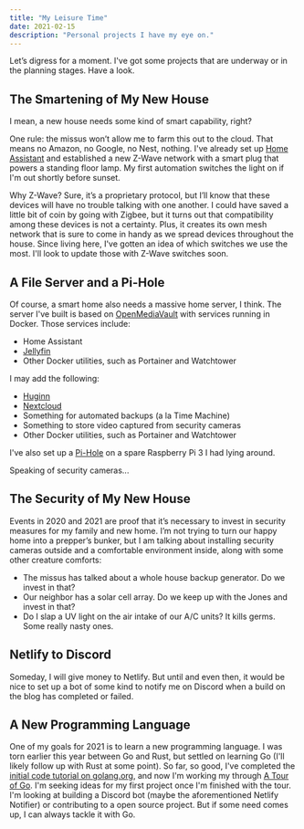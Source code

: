 ```yaml
---
title: "My Leisure Time"
date: 2021-02-15
description: "Personal projects I have my eye on."
---
```


Let’s digress for a moment. I've got some projects that are underway or in the planning stages. Have a look.

## The Smartening of My New House

I mean, a new house needs some kind of smart capability, right?

One rule: the missus won’t allow me to farm this out to the cloud. That means no Amazon, no Google, no Nest, nothing. I've already set up [Home Assistant](https://www.home-assistant.io/) and established a new Z-Wave network with a smart plug that powers a standing floor lamp. My first automation switches the light on if I'm out shortly before sunset. 

Why Z-Wave? Sure, it’s a proprietary protocol, but I’ll know that these devices will have no trouble talking with one another. I could have saved a little bit of coin by going with Zigbee, but it turns out that compatibility among these devices is not a certainty. Plus, it creates its own mesh network that is sure to come in handy as we spread devices throughout the house. Since living here, I've gotten an idea of which switches we use the most. I'll look to update those with Z-Wave switches soon.

## A File Server and a Pi-Hole

Of course, a smart home also needs a massive home server, I think. The server I've built is based on [OpenMediaVault](https://www.openmediavault.org/) with services running in Docker. Those services include:

- Home Assistant
- [Jellyfin](https://jellyfin.org)
- Other Docker utilities, such as Portainer and Watchtower

I may add the following:

- [Huginn](https://github.com/huginn/huginn)
- [Nextcloud](https://nextcloud.com)
- Something for automated backups (a la Time Machine)
- Something to store video captured from security cameras
- Other Docker utilities, such as Portainer and Watchtower

I've also set up a [Pi-Hole](https://pi-hole.net/) on a spare Raspberry Pi 3 I had lying around.

Speaking of security cameras...

## The Security of My New House 

Events in 2020 and 2021 are proof that it’s necessary to invest in security measures for my family and new home. I’m not trying to turn our happy home into a prepper’s bunker, but I am talking about installing security cameras outside and a comfortable environment inside, along with some other creature comforts:

- The missus has talked about a whole house backup generator. Do we invest in that?
- Our neighbor has a solar cell array. Do we keep up with the Jones and invest in that?
- Do I slap a UV light on the air intake of our A/C units? It kills germs. Some really nasty ones.

## Netlify to Discord

Someday, I will give money to Netlify. But until and even then, it would be nice to set up a bot of some kind to notify me on Discord when a build on the blog has completed or failed. 

## A New Programming Language

One of my goals for 2021 is to learn a new programming language. I was torn earlier this year between Go and Rust, but settled on learning Go (I'll likely follow up with Rust at some point). So far, so good, I've completed the [initial code tutorial on golang.org](https://golang.org/doc/tutorial/getting-started), and now I'm working my through [A Tour of Go](https://tour.golang.org/list). I'm seeking ideas for my first project once I'm finished with the tour. I'm looking at building a Discord bot (maybe the aforementioned Netlify Notifier) or contributing to a open source project. But if some need comes up, I can always tackle it with Go.
